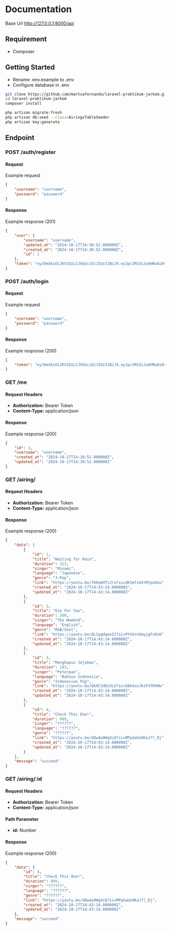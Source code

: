 # Documentation

Base Url http://127.0.0.1:8000/api

## Requirement
- Composer

## Getting Started

- Rename .env.example to .env
- Configure database in .env

```sh
git clone https://github.com/martuafernando/laravel-praktikum-jarkom.git
cd laravel-praktikum-jarkom
composer install
```

```sh
php artisan migrate:fresh
php artisan db:seed --class=AiringsTableSeeder
php artisan key:generate
```

## Endpoint

### POST /auth/register

#### Request
Example request

```json
{
    "username": "username",
    "password": "password"
}
```

#### Response
Example response (201)

```json
{
    "user": {
        "username": "username",
        "updated_at": "2024-10-17T14:30:52.000000Z",
        "created_at": "2024-10-17T14:30:52.000000Z",
        "id": 1
    },
    "token": "eyJ0eXAiOiJKV1QiLCJhbGciOiJIUzI1NiJ9.eyJpc3MiOiJodHRwOi8vMTI3LjAuMC4xOjgwMDAvYXBpL2F1dGgvcmVnaXN0ZXIiLCJpYXQiOjE3MjkxNzU0NTIsImV4cCI6MTcyOTE3OTA1MiwibmJmIjoxNzI5MTc1NDUyLCJqdGkiOiJZZEpvbnJPYWNYS1NMdmt0Iiwic3ViIjoiMSIsInBydiI6IjIzYmQ1Yzg5NDlmNjAwYWRiMzllNzAxYzQwMDg3MmRiN2E1OTc2ZjcifQ.BFClPlWq3KcBTziz7NY947W1V4BO3irKiT9PiR5WMys"
}
```

### POST /auth/login

#### Request
Example request

```json
{
    "username": "username",
    "password": "password"
}
```

#### Response
Example response (200)

```json
{
    "token": "eyJ0eXAiOiJKV1QiLCJhbGciOiJIUzI1NiJ9.eyJpc3MiOiJodHRwOi8vMTI3LjAuMC4xOjgwMDAvYXBpL2F1dGgvcmVnaXN0ZXIiLCJpYXQiOjE3MjkxNzU0NTIsImV4cCI6MTcyOTE3OTA1MiwibmJmIjoxNzI5MTc1NDUyLCJqdGkiOiJZZEpvbnJPYWNYS1NMdmt0Iiwic3ViIjoiMSIsInBydiI6IjIzYmQ1Yzg5NDlmNjAwYWRiMzllNzAxYzQwMDg3MmRiN2E1OTc2ZjcifQ.BFClPlWq3KcBTziz7NY947W1V4BO3irKiT9PiR5WMys"
}
```

### GET /me

#### Request Headers
- **Authorization:** Bearer Token
- **Content-Type:** application/json

#### Response
Example response (200)

```json
{
    "id": 1,
    "username": "username",
    "created_at": "2024-10-17T14:30:52.000000Z",
    "updated_at": "2024-10-17T14:30:52.000000Z"
}
```

### GET /airing/

#### Request Headers
- **Authorization:** Bearer Token
- **Content-Type:** application/json

#### Response
Example response (200)

```json
{
    "data": [
        {
            "id": 1,
            "title": "Waiting for Rain",
            "duration": 313,
            "singer": "Minami",
            "language": "Japanese",
            "genre": "J-Pop",
            "link": "https://youtu.be/766qmHTc2ro?si=dK1mfzm5Y8YpaGou",
            "created_at": "2024-10-17T14:43:14.000000Z",
            "updated_at": "2024-10-17T14:43:14.000000Z"
        },
        {
            "id": 2,
            "title": "Die For You",
            "duration": 260,
            "singer": "The Weeknd",
            "language": "English",
            "genre": "R&B/Soul",
            "link": "https://youtu.be/QLCpqdqeoII?si=PthUroXmyjgFvEn6",
            "created_at": "2024-10-17T14:43:14.000000Z",
            "updated_at": "2024-10-17T14:43:14.000000Z"
        },
        {
            "id": 3,
            "title": "Menghapus Jejakmu",
            "duration": 183,
            "singer": "Peterpan",
            "language": "Bahasa Indonesia",
            "genre": "Indonesian Pop",
            "link": "https://youtu.be/Qk8C5dDz3LU?si=G8kXuxJKzFVfRhMw",
            "created_at": "2024-10-17T14:43:14.000000Z",
            "updated_at": "2024-10-17T14:43:14.000000Z"
        },
        {
            "id": 4,
            "title": "Check This One!",
            "duration": 999,
            "singer": "??????",
            "language": "??????",
            "genre": "??????",
            "link": "https://youtu.be/dQw4w9WgXcQ?si=MPpGaUe9KaJ7l_Dj",
            "created_at": "2024-10-17T14:43:14.000000Z",
            "updated_at": "2024-10-17T14:43:14.000000Z"
        }
    ],
    "message": "succeed"
}
```

### GET /airing/:id

#### Request Headers
- **Authorization:** Bearer Token
- **Content-Type:** application/json

#### Path Parameter
- **id:** Number

#### Response
Example response (200)

```json
{
    "data": {
        "id": 4,
        "title": "Check This One!",
        "duration": 999,
        "singer": "??????",
        "language": "??????",
        "genre": "??????",
        "link": "https://youtu.be/dQw4w9WgXcQ?si=MPpGaUe9KaJ7l_Dj",
        "created_at": "2024-10-17T14:43:14.000000Z",
        "updated_at": "2024-10-17T14:43:14.000000Z"
    },
    "message": "succeed"
}
```

